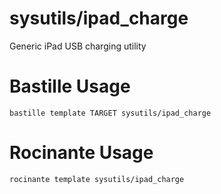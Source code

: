 # sysutils/ipad_charge
Generic iPad USB charging utility


# Bastille Usage
```shell
bastille template TARGET sysutils/ipad_charge
```

# Rocinante Usage
```shell
rocinante template sysutils/ipad_charge
```
